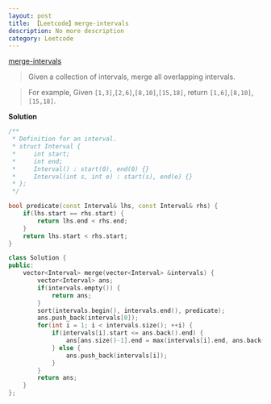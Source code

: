 ```yaml
---
layout: post
title: 【Leetcode】merge-intervals
description: No more description
category: Leetcode
---
```


[merge-intervals](https://oj.leetcode.com/problems/merge-intervals/)

> Given a collection of intervals, merge all overlapping intervals.

> For example,
> Given `[1,3]`,`[2,6]`,`[8,10]`,`[15,18]`,
> return `[1,6]`,`[8,10]`,`[15,18]`.

**Solution**

```c++
/**
 * Definition for an interval.
 * struct Interval {
 *     int start;
 *     int end;
 *     Interval() : start(0), end(0) {}
 *     Interval(int s, int e) : start(s), end(e) {}
 * };
 */

bool predicate(const Interval& lhs, const Interval& rhs) {
    if(lhs.start == rhs.start) {
        return lhs.end < rhs.end;
    }
    return lhs.start < rhs.start;
}

class Solution {
public:
    vector<Interval> merge(vector<Interval> &intervals) {
        vector<Interval> ans;
        if(intervals.empty()) {
            return ans;
        }
        sort(intervals.begin(), intervals.end(), predicate);
        ans.push_back(intervals[0]);
        for(int i = 1; i < intervals.size(); ++i) {
            if(intervals[i].start <= ans.back().end) {
                ans[ans.size()-1].end = max(intervals[i].end, ans.back().end);
            } else {
                ans.push_back(intervals[i]);
            }
        }
        return ans;
    }
};
```
